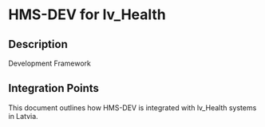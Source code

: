 # HMS-DEV for lv_Health

## Description

Development Framework

## Integration Points

This document outlines how HMS-DEV is integrated with lv_Health systems in Latvia.
